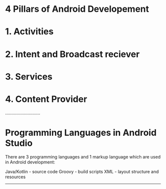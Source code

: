# 4 Pillars of Android Developement

# 1. Activities

# 2. Intent and  Broadcast reciever

# 3. Services

# 4. Content Provider

............................

# Programming Languages in Android Studio

There are 3 programming languages and 1 markup language which are used in Android development:

Java/Kotlin - source code
Groovy - build scripts
XML - layout structure and resources

---------------------------
